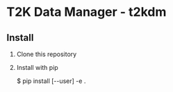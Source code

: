 T2K Data Manager - t2kdm
========================

Install
-------

1.  Clone this repository
2.  Install with pip

    $ pip install [--user] -e .
